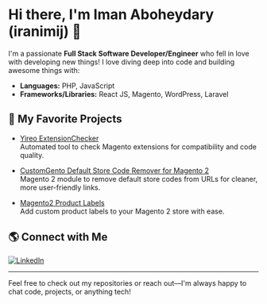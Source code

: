 # Hi there, I'm Iman Aboheydary (iranimij) 👋

I'm a passionate **Full Stack Software Developer/Engineer** who fell in love with developing new things! 
I love diving deep into code and building awesome things with:

- **Languages:** PHP, JavaScript
- **Frameworks/Libraries:** React JS, Magento, WordPress, Laravel

## 🚀 My Favorite Projects

- [Yireo ExtensionChecker](https://github.com/yireo/Yireo_ExtensionChecker)  
  Automated tool to check Magento extensions for compatibility and code quality.

- [CustomGento Default Store Code Remover for Magento 2](https://github.com/customgento/module-default-store-code-remover-m2)  
  Magento 2 module to remove default store codes from URLs for cleaner, more user-friendly links.

- [Magento2 Product Labels](https://github.com/iranimij/magento2-product-labels)  
  Add custom product labels to your Magento 2 store with ease.

## 🌎 Connect with Me

[![LinkedIn](https://img.shields.io/badge/-iranimij-blue?style=flat-square&logo=Linkedin&logoColor=white&link=https://www.linkedin.com/in/iranimij/)](https://www.linkedin.com/in/iranimij/)

---

Feel free to check out my repositories or reach out—I'm always happy to chat code, projects, or anything tech!
